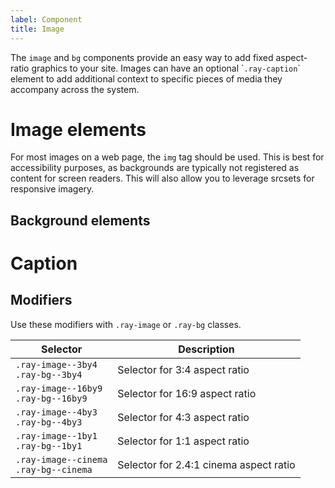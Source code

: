 ```yaml
---
label: Component
title: Image
---
```


<page-intro>The `image` and `bg` components provide an easy way to add fixed aspect-ratio graphics to your site. Images can have an optional \``.ray-caption`\` element to add additional context to specific pieces of media they accompany across the system.</page-intro>

# Image elements

For most images on a web page, the `img` tag should be used. This is best for accessibility purposes, as backgrounds are typically not registered as content for screen readers. This will also allow you to leverage srcsets for responsive imagery.

<component
    name="16x9"
    component="image"
    variation="image--16by9"
    >
</component>

<component
    name="Image 16x9 RTL"
    component="image"
    variation="rtl-image--caption"
    >
</component>

<component
    name="Image 3x4"
    name="3x4"
    component="image"
    variation="image--3by4"
    >
</component>

## Background elements

<component
    name="16x9"
    component="image"
    variation="bg--16by9"
    >
</component>

<component
    name="4x3"
    component="image"
    variation="bg--4by3"
    >
</component>

<component
    name="3x4"
    component="image"
    variation="bg--3by4"
    >
</component>

# Caption

<component
    component="image"
    variation="image--caption"
    >
</component>

<component
    name="RTL"
    component="image"
    variation="rtl-image--caption"
    >
</component>

## Modifiers

Use these modifiers with `.ray-image` or `.ray-bg` classes.

| Selector                                  | Description                            |
| ----------------------------------------- | -------------------------------------- |
| `.ray-image--3by4`<br>`.ray-bg--3by4`     | Selector for 3:4 aspect ratio          |
| `.ray-image--16by9`<br>`.ray-bg--16by9`   | Selector for 16:9 aspect ratio         |
| `.ray-image--4by3`<br>`.ray-bg--4by3`     | Selector for 4:3 aspect ratio          |
| `.ray-image--1by1`<br>`.ray-bg--1by1`     | Selector for 1:1 aspect ratio          |
| `.ray-image--cinema`<br>`.ray-bg--cinema` | Selector for 2.4:1 cinema aspect ratio |
